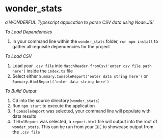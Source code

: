 # wonder_stats

_a WONDERFUL Typescript application to parse CSV data using Node.JS!_

_To Load Dependencies_

1. In your command line within the `wonder_stats` folder, `run npm install` to gather all requisite dependencies for the project

_To Load CSV_

1. Load your `.csv file` into `MatchReader.fromCsv('enter csv file path here')` inside the `index.ts` file
2. Select either `Summary.ConsoleReport('enter data string here')`
   or `Summary.HtmlReport('enter data string here')`

_To Build Output_

1.  Cd into the source directory`(wonder_stats)`
2.  Run `npm start` to execute the application
3.  If `ConsoleReport` was selected, your command line will populate with data results
4.  If `HtmlReport` was selected, a `report.html` file will output into the root of `wonder_stats`. This can be run from your `IDE` to showcase output from the `.csv file`
